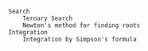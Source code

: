 
    Search
        Ternary Search
        Newton's method for finding roots
    Integration
        Integration by Simpson's formula
